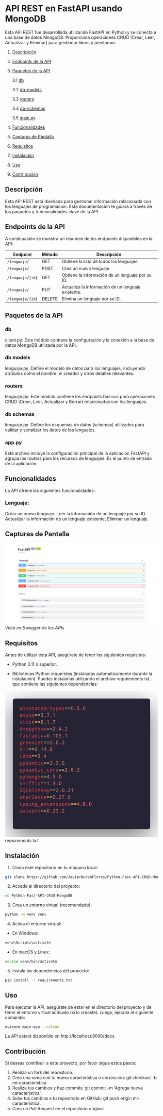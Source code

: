 # API REST en FastAPI usando MongoDB

Esta API REST fue desarrollada utilizando FastAPI en Python y se conecta a una base de datos MongoDB. Proporciona operaciones CRUD (Crear, Leer, Actualizar y Eliminar) para gestionar libros y prestamos.

1. [Descripción](#descripción)
2. [Endpoints de la API](#endpoints-de-la-api)
3. [Paquetes de la API](#paquetes-de-la-api)

    3.1 [db](#db)

    3.2 [db-models](#db-models)

    3.3 [routers](#routers)

    3.4 [db-schemas](#db-schemas)

    3.5 [main.py](#main)

4. [Funcionalidades](#funcionalidades)
5. [Capturas de Pantalla](#capturas-de-pantalla)
6. [Requisitos](#requisitos)
7. [Instalación](#instalación)
8. [Uso](#uso)
9. [Contribución](#contribución)

## Descripción
Esta API REST está diseñada para gestionar información relacionada con los lenguajes de programacion. Esta documentación te guiará a través de los paquetes y funcionalidades clave de la API.

## Endpoints de la API

A continuación se muestra un resumen de los endpoints disponibles en la API:

| Endpoint                | Método | Descripción                                      |
|-------------------------|--------|--------------------------------------------------|
| `/lenguaje/`                | GET    | Obtiene la lista de todos los lenguajes.         |
| `/lenguaje/`                | POST   | Crea un nuevo lenguaje.                          |
| `/lenguaje/{id}`      | GET    | Obtiene la información de un lenguaje por su ID. |
| `/lenguaje/`               | PUT    | Actualiza la información de un lenguaje existente.|
| `/lenguaje/{id}`      | DELETE | Elimina un lenguaje por su ID.                   |

## Paquetes de la API

### db

client.py: Este módulo contiene la configuración y la conexión a la base de datos MongoDB utilizada por la API.

### db models

lenguaje.py: Define el modelo de datos para los lenguajes, incluyendo atributos como el nombre, el creador y otros detalles relevantes.

### routers

lenguaje.py: Este módulo contiene los endpoints básicos para operaciones CRUD (Crear, Leer, Actualizar y Borrar) relacionadas con los lenguajes.

### db schemas

lenguaje.py: Define los esquemas de datos (schemas) utilizados para validar y serializar los datos de los lenguajes.

### app.py

Este archivo incluye la configuración principal de la aplicación FastAPI y agrupa los routers para los recursos de lenguajes. Es el punto de entrada de la aplicación.

## Funcionalidades

La API ofrece las siguientes funcionalidades:

### Lenguaje:
Crear un nuevo lenguaje. Leer la información de un lenguaje por su ID. Actualizar la información de un lenguaje existente, Eliminar un lenguaje.


## Capturas de Pantalla

![Captura de Pantalla 1](img/api.png)
*Vista en Swagger de las APIs*

## Requisitos

Antes de utilizar esta API, asegúrate de tener los siguientes requisitos:

* Python 3.11 o superior.

* Bibliotecas Python requeridas (instaladas automáticamente durante la instalación). Puedes instalarlas utilizando el archivo requirements.txt, que contiene las siguientes dependencias:

![Captura de Pantalla 1](img/requirements.png)
*requirements.txt*

## Instalación

1. Clona este repositorio en tu máquina local:

``` bash
git clone https://github.com/JavierDuranFlores/Python-Fast-API-CRUD-MongoDB.git
```

2. Accede al directorio del proyecto:

``` bash
cd Python-Fast-API-CRUD-MongoDB
```

3. Crea un entorno virtual (recomendado):

``` bash
python -m venv venv
```

4. Activa el entorno virtual:

* En Windows:

``` bash
venv\Scripts\activate
```

* En macOS y Linux:
    
``` bash
source venv/bin/activate
```

5. Instala las dependencias del proyecto:

``` bash
pip install -r requirements.txt
```

## Uso

Para ejecutar la API, asegúrate de estar en el directorio del proyecto y de tener el entorno virtual activado (si lo creaste). Luego, ejecuta el siguiente comando:

``` bash
uvicorn main:app --reload
```

La API estará disponible en http://localhost:8000/docs.

## Contribución

Si deseas contribuir a este proyecto, por favor sigue estos pasos:

1. Realiza un fork del repositorio.
2. Crea una rama con tu nueva característica o corrección: git checkout -b mi-caracteristica.
3. Realiza tus cambios y haz commits: git commit -m 'Agrega nueva característica'.
4. Sube tus cambios a tu repositorio en GitHub: git push origin mi-caracteristica.
5. Crea un Pull Request en el repositorio original.
